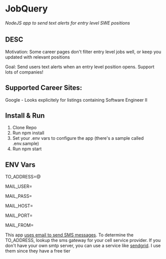 # JobQuery 
###### NodeJS app to send text alerts for entry level SWE positions

## DESC
Motivation: Some career pages don't filter entry level jobs well, or keep you updated with relevant positions

Goal: Send users text alerts when an entry level position opens. Support lots of companies!

## Supported Career Sites:
Google - Looks explicitely for listings containing Software Engineer II 

## Install & Run
1. Clone Repo
2. Run npm install
3. Set your .env vars to configure the app (there's a sample called .env.sample)
4. Run npm start

## ENV Vars
TO_ADDRESS=<phonenumber>@<carrier-gateway>

MAIL_USER=<smtp-user-name>

MAIL_PASS=<smtp-password>

MAIL_HOST=<smtp-host>

MAIL_PORT=<smtp-host>

MAIL_FROM=<email-address>

This app [uses email to send SMS messages](https://en.wikipedia.org/wiki/SMS_gateway). To determine the TO_ADDRESS, lookup the sms gateway for your cell service provider.
If you don't have your own smtp server, you can use a service like [sendgrid](https://sendgrid.com/solutions/email-api/smtp-service/?utm_source=google&utm_medium=cpc&utm_term=sendgrid&utm_campaign=Sitelink_SendGrid_G_S_NAMER_Brand_Tier1&cq_plac=&cq_net=g&cq_pos=&cq_med=&cq_plt=gp&gclid=CjwKCAiAl9efBhAkEiwA4ToriqLLpzC1HsM1jgWBhklkxo8pwRXHXt-i3ars6N2LLhZOPKwvGFSMOxoCphoQAvD_BwE). I use them since they have a free tier

